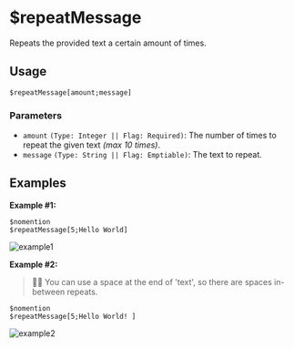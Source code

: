 # $repeatMessage
Repeats the provided text a certain amount of times.

## Usage
```
$repeatMessage[amount;message]
```

### Parameters
- `amount` `(Type: Integer || Flag: Required)`: The number of times to repeat the given text *(max 10 times)*.
- `message` `(Type: String || Flag: Emptiable)`: The text to repeat.

## Examples

**Example #1:**
```
$nomention
$repeatMessage[5;Hello World]
```

![example1](https://user-images.githubusercontent.com/69215413/126245014-85c3953b-ad54-4658-95df-fb83719dcfa0.png)

**Example #2:**
> 🧙‍♂️ You can use a space at the end of 'text', so there are spaces in-between repeats.

```
$nomention
$repeatMessage[5;Hello World! ]
```

![example2](https://user-images.githubusercontent.com/69215413/126245000-6bac6c11-39d2-40ec-a6d3-0d8123c6a2fd.png)

